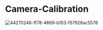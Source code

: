 # Camera-Calibration

![44270246-ff78-4869-b103-f57928ac5578](https://user-images.githubusercontent.com/46634351/104126719-f3baf500-537f-11eb-8c39-58ef9ad1a675.jpg)
